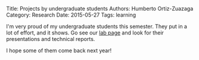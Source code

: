 Title: Projects by undergraduate students
Authors: Humberto Ortiz-Zuazaga
Category: Research
Date: 2015-05-27
Tags: learning

I'm very proud of my undergraduate students this semester. They put in
a lot of effort, and it shows. Go see our
[lab page](http://ccom.uprrp.edu/~humberto/megaprobe/) and look for
their presentations and technical reports.

I hope some of them come back next year!
